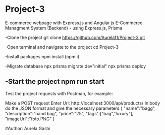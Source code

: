 # Project-3
E-commerce webpage with Express.js and Angular js
E-Commerce Managment System (Backend) -  using Express.js, Prisma

-Clone the project git clone 
   https://github.com/Aurela11/Project-3.git

-Open terminal and navigate to the project 
   cd Project-3

-Install packages 
   npm install (npm i)

-Migrate database 
 npx prisma migrate dev"initial"
 npx prisma deploy

-Start the project 
npm run start
----------------------------------------------------------------

Test the project requests with Postman, for example:

Make a POST request
Enter Url: http://localhost:3000/api/products/
In body do the JSON format and give the necessary parameters 
{
"name":"bagg",
"description":"hand bag",
"price":"25",
"tags":["bag","luxury"],
"imageUrl":"foto.PNG"
}


#Author: Aurela Gashi